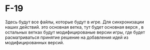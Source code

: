# F-19
Здесь будут все файлы, которые будут в игре.
Для синхронизации наших действий. это основная ветка, тут будет основная верся , в остальных ветках будут модифицированые версии игры, где будет расматриваться принятие решение на добавления идей из модифицированных версий. 
